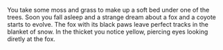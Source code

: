 You take some moss and grass to make up a soft bed under one of the trees. Soon you fall 
asleep and a strange dream about a fox and a coyote starts to evolve. The fox with its
black paws leave perfect tracks in the blanket of snow. In the thicket you notice yellow,
piercing eyes looking diretly at the fox. 